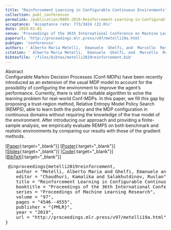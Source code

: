 ```yaml
---
title: "Reinforcement Learning in Configurable Continuous Environments"
collection: publ_conferences
permalink: /publication/0005-2019-Reinforcement-Learning-in-Configurable-Continuous-Environments
acceptance: 'Acceptance rate: 773/3424 (22.6%)'
date: 2019-01-01
venue: 'Proceedings of the 36th International Conference on Machine Learning, ICML 2019, 9-15 June 2019, Long Beach, California, USA'
paperurl: 'http://proceedings.mlr.press/v97/metelli19a.html'
pubtype: 'conferences'
authors: ' Alberto Maria Metelli,  Emanuele  Ghelfi, and  Marcello  Restelli'
citation: ' Alberto Maria Metelli,  Emanuele  Ghelfi, and  Marcello  Restelli&quot;Reinforcement Learning in Configurable Continuous Environments.&quot; Proceedings of the 36th International Conference on Machine Learning, ICML 2019, 9-15 June 2019, Long Beach, California, USA, 2019.'
bibtexfile: '/files/bibtex/metelli2019reinforcement.bib'
---
```

Abstract
 <br> Configurable Markov Decision Processes (Conf-MDPs) have been recently introduced as an extension of the usual MDP model to account for the possibility of configuring the environment to improve the agent’s performance. Currently, there is still no suitable algorithm to solve the learning problem for real-world Conf-MDPs. In this paper, we fill this gap by proposing a trust-region method, Relative Entropy Model Policy Search (REMPS), able to learn both the policy and the MDP configuration in continuous domains without requiring the knowledge of the true model of the environment. After introducing our approach and providing a finite-sample analysis, we empirically evaluate REMPS on both benchmark and realistic environments by comparing our results with those of the gradient methods. <br> 

 [[Paper](http://proceedings.mlr.press/v97/metelli19a.html){:target="_blank"}] [[Poster](https://albertometelli.github.io/files/poster_icml2019.pdf){:target="_blank"}] [[Slides](https://albertometelli.github.io/files/slides_icml2019.pdf){:target="_blank"}] [[Code](https://github.com/albertometelli/remps){:target="_blank"}] [[BibTeX](/files/bibtex/metelli2019reinforcement.bib){:target="_blank"}] 
<pre> @inproceedings{metelli2019reinforcement,
    author = "Metelli, Alberto Maria and Ghelfi, Emanuele and Restelli, Marcello",
    editor = "Chaudhuri, Kamalika and Salakhutdinov, Ruslan",
    title = "Reinforcement Learning in Configurable Continuous Environments",
    booktitle = "Proceedings of the 36th International Conference on Machine Learning, {ICML} 2019, 9-15 June 2019, Long Beach, California, {USA}",
    series = "Proceedings of Machine Learning Research",
    volume = "97",
    pages = "4546--4555",
    publisher = "{PMLR}",
    year = "2019",
    url = "http://proceedings.mlr.press/v97/metelli19a.html"
} </pre>
